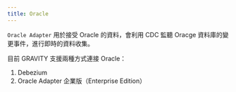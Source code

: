 ```yaml
---
title: Oracle
---
```


`Oracle Adapter` 用於接受 Oracle  的資料，會利用 CDC 監聽 Oracge 資料庫的變更事件，進行即時的資料收集。

目前 GRAVITY 支援兩種方式連接 Oracle：

1. Debezium
2. Oracle Adapter 企業版（Enterprise Edition）
